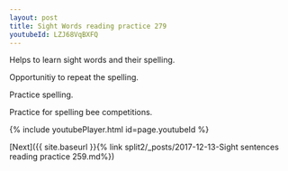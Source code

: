 ```yaml
---
layout: post
title: Sight Words reading practice 279
youtubeId: LZJ68VqBXFQ
---
```

 
 
Helps to learn sight words and their spelling.

Opportunitiy to repeat the spelling. 

Practice spelling. 
 
Practice for spelling bee competitions. 
 
{% include youtubePlayer.html id=page.youtubeId %}
 
 

[Next]({{ site.baseurl }}{% link  split2/_posts/2017-12-13-Sight sentences reading practice 259.md%})
 
